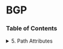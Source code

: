 # BGP
### Table of Contents

<details>
<summary>5. Path Attributes</summary>

  - [Path Attribute Usage](docs/5-path-attributes/path-attributes.md)
    - [5.1 ORIGIN](docs/5-path-attributes/origin.md)
    - [5.2 AS_PATH](docs/5-path-attributes/as-path.md)
    - [5.3 NEXT_HOP](docs/5-path-attributes/next-hop.md)


